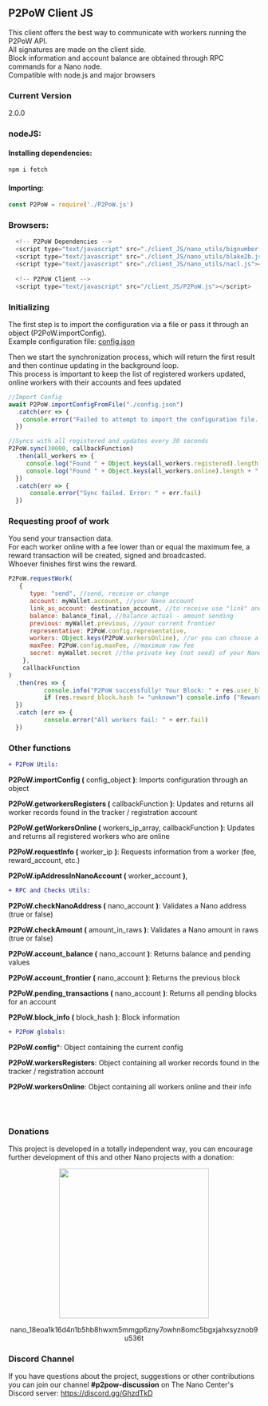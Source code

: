 ## P2PoW Client JS
This client offers the best way to communicate with workers running the P2PoW API.
<br>All signatures are made on the client side.
<br>Block information and account balance are obtained through RPC commands for a Nano node.
<br>Compatible with node.js and major browsers 

### Current Version
2.0.0

### nodeJS:

#### Installing dependencies:
```bash
npm i fetch
```

#### Importing:
```js
const P2PoW = require('./P2PoW.js')
```


### Browsers:
```javascript
  <!-- P2PoW Dependencies -->
  <script type="text/javascript" src="./client_JS/nano_utils/bignumber.min.js"></script>
  <script type="text/javascript" src="./client_JS/nano_utils/blake2b.js"></script>
  <script type="text/javascript" src="./client_JS/nano_utils/nacl.js"></script>
  
  <!-- P2PoW Client -->
  <script type="text/javascript" src="/client_JS/P2PoW.js"></script>
```

### Initializing
The first step is to import the configuration via a file or pass it through an object (P2PoW.importConfig).
<br>Example configuration file: <a href="https://github.com/anarkrypto/P2PoW/blob/master/client_JS/config.json">config.json</a>

Then we start the synchronization process, which will return the first result and then continue updating in the background loop.
<br>This process is important to keep the list of registered workers updated, online workers with their accounts and fees updated

```javascript
//Import Config
await P2PoW.importConfigFromFile("./config.json")
  .catch(err => {
    console.error("Failed to attempt to import the configuration file. Error: " + err.fail) 
  })

//Syncs with all registered and updates every 30 seconds
P2PoW.sync(30000, callbackFunction)
  .then(all_workers => {
     console.log("Found " + Object.keys(all_workers.registered).length + " workers registrations")
     console.log("Found " + Object.keys(all_workers.online).length + " workers online")
  })
  .catch(err => {
      console.error("Sync failed. Error: " + err.fail) 
  })

```

### Requesting proof of work
You send your transaction data. 
<br>For each worker online with a fee lower than or equal the maximum fee, a reward transaction will be created, signed and broadcasted.
<br>Whoever finishes first wins the reward.

```javascript
P2PoW.requestWork(
   {
      type: "send", //send, receive or change
      account: myWallet.account, //your Nano account
      link_as_account: destination_account, //to receive use "link" and hash of the block to receive
      balance: balance_final, //balance actual - amount sending
      previous: myWallet.previous, //your current frontier
      representative: P2PoW.config.representative,
      workers: Object.keys(P2PoW.workersOnline), //or you can choose a specific worker
      maxFee: P2PoW.config.maxFee, //maximum raw fee
      secret: myWallet.secret //the private key (not seed) of your Nano account to sign transactions
    },
    callbackFunction
)
  .then(res => {
          console.info("P2PoW successfully! Your Block: " + res.user_block.hash)
          if (res.reward_block.hash != "unknown") console.info ("Reward Block: " + res.reward_block.hash) //your new previous block (frontier)
  })
  .catch (err => {
          console.error("All workers fail: " + err.fail)
  })
```

### Other functions


```diff
+ P2PoW Utils:

```

**P2PoW.importConfig (** config_object **)**: Imports configuration through an object

**P2PoW.getworkersRegisters (** callbackFunction **)**: Updates and returns all worker records found in the tracker / registration account

**P2PoW.getWorkersOnline (** workers_ip_array, callbackFunction **)**: Updates and returns all registered workers who are online

**P2PoW.requestInfo (** worker_ip **)**: Requests information from a worker (fee, reward_account, etc.) 

**P2PoW.ipAddressInNanoAccount (** worker_account **)**,


```diff
+ RPC and Checks Utils:
```

**P2PoW.checkNanoAddress (** nano_account **)**: Validates a Nano address (true or false)

**P2PoW.checkAmount (** amount_in_raws **)**: Validates a Nano amount in raws (true or false)

**P2PoW.account_balance (** nano_account **)**: Returns balance and pending values

**P2PoW.account_frontier (** nano_account **)**: Returns the previous block

**P2PoW.pending_transactions (** nano_account **)**: Returns all pending blocks for an account

**P2PoW.block_info (** block_hash **)**: Block information


```diff
+ P2PoW globals:
```

**P2PoW.config***: Object containing the current config

**P2PoW.workersRegisters**: Object containing all worker records found in the tracker / registration account

**P2PoW.workersOnline**: Object containing all workers online and their info

<br><br>

### Donations
This project is developed in a totally independent way, you can encourage further development of this and other Nano projects with a donation:

<p align="center">
<img src="https://github.com/anarkrypto/P2PoW/blob/master/docs/donate-qr-code-gradient.png?raw=true" width="300px" />
</p>


<p align="center">
 nano_18eoa1k16d4n1b5hb8hwxm5mmgp6zny7owhn8omc5bgxjahxsyznob9u536t
 </p>

### Discord Channel
If you have questions about the project, suggestions or other contributions you can join our channel **#p2pow-discussion** on The Nano Center's Discord server:
https://discord.gg/GhzdTkD


